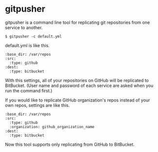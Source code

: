 # gitpusher

gitpusher is a command line tool for replicating git repositories from one service to another.

```
$ gitpusher -c default.yml
```

default.yml is like this.

```
:base_dir: /var/repos
:src:
  :type: github
:dest:
  :type: bitbucket
```

With this settings, all of your repositories on GitHub will be replicated to BitBucket.
(User name and password of each service are asked when you run the command first.)

If you would like to replicate GitHub organization's repos instead of your own repos, settings are like this.

```
:base_dir: /var/repos
:src:
  :type: github
  :organization: github_organization_name
:dest:
  :type: bitbucket
```

Now this tool supports only replicating from GitHub to BitBucket.
